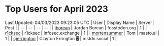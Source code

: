 # Top Users for April 2023
Last Updated: 04/03/2023 09:23:05 UTC
| User | Display Name | Server | Post |
| -- | -- | -- | -- |
| [jborean](https://fosstodon.org/@jborean) | Jordan Borean | fosstodon.org | 1 |
| [r1cksec](https://infosec.exchange/@r1cksec) | r1cksec | infosec.exchange | 1 |
| [mortensummer](https://masto.ai/@mortensummer) | Tom | masto.ai | 1 |
| [cjerrington](https://mstdn.social/@cjerrington) | Clayton Errington 🖥️ | mstdn.social | 1 |
